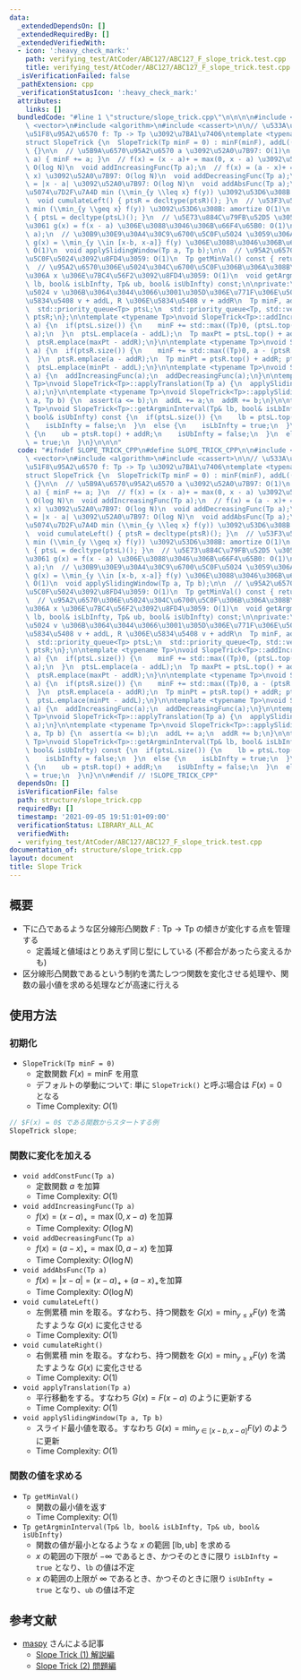```yaml
---
data:
  _extendedDependsOn: []
  _extendedRequiredBy: []
  _extendedVerifiedWith:
  - icon: ':heavy_check_mark:'
    path: verifying_test/AtCoder/ABC127/ABC127_F_slope_trick.test.cpp
    title: verifying_test/AtCoder/ABC127/ABC127_F_slope_trick.test.cpp
  _isVerificationFailed: false
  _pathExtension: cpp
  _verificationStatusIcon: ':heavy_check_mark:'
  attributes:
    links: []
  bundledCode: "#line 1 \"structure/slope_trick.cpp\"\n\n\n\n#include <queue>\n#include\
    \ <vector>\n#include <algorithm>\n#include <cassert>\n\n// \u533A\u5206\u7DDA\u5F62\
    \u51F8\u95A2\u6570 f: Tp -> Tp \u3092\u7BA1\u7406\ntemplate <typename Tp = int>\n\
    struct SlopeTrick {\n  SlopeTrick(Tp minF = 0) : minF(minF), addL((Tp)0), addR((Tp)0)\
    \ {}\n\n  // \u5B9A\u6570\u95A2\u6570 a \u3092\u52A0\u7B97: O(1)\n  void addConstFunc(Tp\
    \ a) { minF += a; }\n  // f(x) = (x - a)+ = max(0, x - a) \u3092\u52A0\u7B97:\
    \ O(log N)\n  void addIncreasingFunc(Tp a);\n  // f(x) = (a - x)+ = max(0, a -\
    \ x) \u3092\u52A0\u7B97: O(log N)\n  void addDecreasingFunc(Tp a);\n  // f(x)\
    \ = |x - a| \u3092\u52A0\u7B97: O(log N)\n  void addAbsFunc(Tp a);\n  // \u5DE6\
    \u5074\u7D2F\u7A4D min (\\min_{y \\leq x} f(y)) \u3092\u53D6\u308B: amortize O(1)\n\
    \  void cumulateLeft() { ptsR = decltype(ptsR)(); }\n  // \u53F3\u5074\u7D2F\u7A4D\
    \ min (\\min_{y \\geq x} f(y)) \u3092\u53D6\u308B: amortize O(1)\n  void cumulateRight()\
    \ { ptsL = decltype(ptsL)(); }\n  // \u5E73\u884C\u79FB\u52D5 \u3059\u306A\u308F\
    \u3061 g(x) = f(x - a) \u306E\u3088\u3046\u306B\u66F4\u65B0: O(1)\n  void applyTranslation(Tp\
    \ a);\n  // \u30B9\u30E9\u30A4\u30C9\u6700\u5C0F\u5024 \u3059\u306A\u308F\u3061\
    \ g(x) = \\min_{y \\in [x-b, x-a]} f(y) \u306E\u3088\u3046\u306B\u66F4\u65B0:\
    \ O(1)\n  void applySlidingWindow(Tp a, Tp b);\n\n  // \u95A2\u6570\u306E\u6700\
    \u5C0F\u5024\u3092\u8FD4\u3059: O(1)\n  Tp getMinVal() const { return minF; }\n\
    \  // \u95A2\u6570\u306E\u5024\u304C\u6700\u5C0F\u306B\u306A\u308B\u3088\u3046\
    \u306A x \u306E\u7BC4\u56F2\u3092\u8FD4\u3059: O(1)\n  void getArgminInterval(Tp&\
    \ lb, bool& isLbInfty, Tp& ub, bool& isUbInfty) const;\n\nprivate:\n  // pt \u306E\
    \u5024 v \u306B\u3064\u3044\u3066\u3001\u305D\u306E\u771F\u306E\u5024: L \u306E\
    \u5834\u5408 v + addL, R \u306E\u5834\u5408 v + addR\n  Tp minF, addL, addR;\n\
    \  std::priority_queue<Tp> ptsL;\n  std::priority_queue<Tp, std::vector<Tp>, std::greater<Tp>>\
    \ ptsR;\n};\n\ntemplate <typename Tp>\nvoid SlopeTrick<Tp>::addIncreasingFunc(Tp\
    \ a) {\n  if(ptsL.size()) {\n    minF += std::max((Tp)0, (ptsL.top() + addL) -\
    \ a);\n  }\n  ptsL.emplace(a - addL);\n  Tp maxPt = ptsL.top() + addL; ptsL.pop();\n\
    \  ptsR.emplace(maxPt - addR);\n}\n\ntemplate <typename Tp>\nvoid SlopeTrick<Tp>::addDecreasingFunc(Tp\
    \ a) {\n  if(ptsR.size()) {\n    minF += std::max((Tp)0, a - (ptsR.top() + addR));\n\
    \  }\n  ptsR.emplace(a - addR);\n  Tp minPt = ptsR.top() + addR; ptsR.pop();\n\
    \  ptsL.emplace(minPt - addL);\n}\n\ntemplate <typename Tp>\nvoid SlopeTrick<Tp>::addAbsFunc(Tp\
    \ a) {\n  addIncreasingFunc(a);\n  addDecreasingFunc(a);\n}\n\ntemplate <typename\
    \ Tp>\nvoid SlopeTrick<Tp>::applyTranslation(Tp a) {\n  applySlidingWindow(a,\
    \ a);\n}\n\ntemplate <typename Tp>\nvoid SlopeTrick<Tp>::applySlidingWindow(Tp\
    \ a, Tp b) {\n  assert(a <= b);\n  addL += a;\n  addR += b;\n}\n\ntemplate <typename\
    \ Tp>\nvoid SlopeTrick<Tp>::getArgminInterval(Tp& lb, bool& isLbInfty, Tp& ub,\
    \ bool& isUbInfty) const {\n  if(ptsL.size()) {\n    lb = ptsL.top() + addL;\n\
    \    isLbInfty = false;\n  }\n  else {\n    isLbInfty = true;\n  }\n\n  if(ptsR.size())\
    \ {\n    ub = ptsR.top() + addR;\n    isUbInfty = false;\n  }\n  else {\n    isUbInfty\
    \ = true;\n  }\n}\n\n\n"
  code: "#ifndef SLOPE_TRICK_CPP\n#define SLOPE_TRICK_CPP\n\n#include <queue>\n#include\
    \ <vector>\n#include <algorithm>\n#include <cassert>\n\n// \u533A\u5206\u7DDA\u5F62\
    \u51F8\u95A2\u6570 f: Tp -> Tp \u3092\u7BA1\u7406\ntemplate <typename Tp = int>\n\
    struct SlopeTrick {\n  SlopeTrick(Tp minF = 0) : minF(minF), addL((Tp)0), addR((Tp)0)\
    \ {}\n\n  // \u5B9A\u6570\u95A2\u6570 a \u3092\u52A0\u7B97: O(1)\n  void addConstFunc(Tp\
    \ a) { minF += a; }\n  // f(x) = (x - a)+ = max(0, x - a) \u3092\u52A0\u7B97:\
    \ O(log N)\n  void addIncreasingFunc(Tp a);\n  // f(x) = (a - x)+ = max(0, a -\
    \ x) \u3092\u52A0\u7B97: O(log N)\n  void addDecreasingFunc(Tp a);\n  // f(x)\
    \ = |x - a| \u3092\u52A0\u7B97: O(log N)\n  void addAbsFunc(Tp a);\n  // \u5DE6\
    \u5074\u7D2F\u7A4D min (\\min_{y \\leq x} f(y)) \u3092\u53D6\u308B: amortize O(1)\n\
    \  void cumulateLeft() { ptsR = decltype(ptsR)(); }\n  // \u53F3\u5074\u7D2F\u7A4D\
    \ min (\\min_{y \\geq x} f(y)) \u3092\u53D6\u308B: amortize O(1)\n  void cumulateRight()\
    \ { ptsL = decltype(ptsL)(); }\n  // \u5E73\u884C\u79FB\u52D5 \u3059\u306A\u308F\
    \u3061 g(x) = f(x - a) \u306E\u3088\u3046\u306B\u66F4\u65B0: O(1)\n  void applyTranslation(Tp\
    \ a);\n  // \u30B9\u30E9\u30A4\u30C9\u6700\u5C0F\u5024 \u3059\u306A\u308F\u3061\
    \ g(x) = \\min_{y \\in [x-b, x-a]} f(y) \u306E\u3088\u3046\u306B\u66F4\u65B0:\
    \ O(1)\n  void applySlidingWindow(Tp a, Tp b);\n\n  // \u95A2\u6570\u306E\u6700\
    \u5C0F\u5024\u3092\u8FD4\u3059: O(1)\n  Tp getMinVal() const { return minF; }\n\
    \  // \u95A2\u6570\u306E\u5024\u304C\u6700\u5C0F\u306B\u306A\u308B\u3088\u3046\
    \u306A x \u306E\u7BC4\u56F2\u3092\u8FD4\u3059: O(1)\n  void getArgminInterval(Tp&\
    \ lb, bool& isLbInfty, Tp& ub, bool& isUbInfty) const;\n\nprivate:\n  // pt \u306E\
    \u5024 v \u306B\u3064\u3044\u3066\u3001\u305D\u306E\u771F\u306E\u5024: L \u306E\
    \u5834\u5408 v + addL, R \u306E\u5834\u5408 v + addR\n  Tp minF, addL, addR;\n\
    \  std::priority_queue<Tp> ptsL;\n  std::priority_queue<Tp, std::vector<Tp>, std::greater<Tp>>\
    \ ptsR;\n};\n\ntemplate <typename Tp>\nvoid SlopeTrick<Tp>::addIncreasingFunc(Tp\
    \ a) {\n  if(ptsL.size()) {\n    minF += std::max((Tp)0, (ptsL.top() + addL) -\
    \ a);\n  }\n  ptsL.emplace(a - addL);\n  Tp maxPt = ptsL.top() + addL; ptsL.pop();\n\
    \  ptsR.emplace(maxPt - addR);\n}\n\ntemplate <typename Tp>\nvoid SlopeTrick<Tp>::addDecreasingFunc(Tp\
    \ a) {\n  if(ptsR.size()) {\n    minF += std::max((Tp)0, a - (ptsR.top() + addR));\n\
    \  }\n  ptsR.emplace(a - addR);\n  Tp minPt = ptsR.top() + addR; ptsR.pop();\n\
    \  ptsL.emplace(minPt - addL);\n}\n\ntemplate <typename Tp>\nvoid SlopeTrick<Tp>::addAbsFunc(Tp\
    \ a) {\n  addIncreasingFunc(a);\n  addDecreasingFunc(a);\n}\n\ntemplate <typename\
    \ Tp>\nvoid SlopeTrick<Tp>::applyTranslation(Tp a) {\n  applySlidingWindow(a,\
    \ a);\n}\n\ntemplate <typename Tp>\nvoid SlopeTrick<Tp>::applySlidingWindow(Tp\
    \ a, Tp b) {\n  assert(a <= b);\n  addL += a;\n  addR += b;\n}\n\ntemplate <typename\
    \ Tp>\nvoid SlopeTrick<Tp>::getArgminInterval(Tp& lb, bool& isLbInfty, Tp& ub,\
    \ bool& isUbInfty) const {\n  if(ptsL.size()) {\n    lb = ptsL.top() + addL;\n\
    \    isLbInfty = false;\n  }\n  else {\n    isLbInfty = true;\n  }\n\n  if(ptsR.size())\
    \ {\n    ub = ptsR.top() + addR;\n    isUbInfty = false;\n  }\n  else {\n    isUbInfty\
    \ = true;\n  }\n}\n\n#endif // !SLOPE_TRICK_CPP"
  dependsOn: []
  isVerificationFile: false
  path: structure/slope_trick.cpp
  requiredBy: []
  timestamp: '2021-09-05 19:51:01+09:00'
  verificationStatus: LIBRARY_ALL_AC
  verifiedWith:
  - verifying_test/AtCoder/ABC127/ABC127_F_slope_trick.test.cpp
documentation_of: structure/slope_trick.cpp
layout: document
title: Slope Trick
---
```


## 概要

- 下に凸であるような区分線形凸関数 $F: \mathrm{Tp} \rightarrow \mathrm{Tp}$ の傾きが変化する点を管理する
  - 定義域と値域はとりあえず同じ型にしている (不都合があったら変えるかも)
- 区分線形凸関数であるという制約を満たしつつ関数を変化させる処理や、関数の最小値を求める処理などが高速に行える

## 使用方法

### 初期化

- `SlopeTrick(Tp minF = 0)`
  - 定数関数 $F(x) = \mathrm{minF}$ を用意
  - デフォルトの挙動について: 単に `SlopeTrick()` と呼ぶ場合は $F(x) = 0$ となる
  - Time Complexity: $O(1)$

```cpp
// $F(x) = 0$ である関数からスタートする例
SlopeTrick slope;
```

### 関数に変化を加える
- `void addConstFunc(Tp a)`
  - 定数関数 $a$ を加算
  - Time Complexity: $O(1)$
- `void addIncreasingFunc(Tp a)`
  - $f(x) = (x - a)_{+} = \max \left( 0, x - a \right)$ を加算
  - Time Complexity: $O(\log N)$
- `void addDecreasingFunc(Tp a)`
  - $f(x) = (a - x)_{+} = \max \left( 0, a - x \right)$ を加算
  - Time Complexity: $O(\log N)$
- `void addAbsFunc(Tp a)`
  - $f(x) = \left| x - a \right| = (x - a)_{+} + (a - x)_{+}$を加算
  - Time Complexity: $O(\log N)$
- `void cumulateLeft()`
  - 左側累積 min を取る。すなわち、持つ関数を $G(x) = \min_{y \leq x} F(y)$ を満たすような $G(x)$ に変化させる
  - Time Complexity: $O(1)$
- `void cumulateRight()`
  - 右側累積 min を取る。すなわち、持つ関数を $G(x) = \min_{y \geq x} F(y)$ を満たすような $G(x)$ に変化させる
  - Time Complexity: $O(1)$
- `void applyTranslation(Tp a)`
  - 平行移動をする。すなわち $G(x) = F(x - a)$ のように更新する
  - Time Complexity: $O(1)$
- `void applySlidingWindow(Tp a, Tp b)`
  - スライド最小値を取る。すなわち $G(x) = \min_{y \in [x-b, x-a]} F(y)$ のように更新
  - Time Complexity: $O(1)$

### 関数の値を求める  

- `Tp getMinVal()`
  - 関数の最小値を返す
  - Time Complexity: $O(1)$
- `Tp getArgminInterval(Tp& lb, bool& isLbInfty, Tp& ub, bool& isUbInfty)`
  - 関数の値が最小となるような $x$ の範囲 $\left[ \mathrm{lb}, \mathrm{ub} \right]$ を求める
  - $x$ の範囲の下限が $-\infty$ であるとき、かつそのときに限り `isLbInfty = true` となり、`lb` の値は不定
  - $x$ の範囲の上限が $\infty$ であるとき、かつそのときに限り `isUbInfty = true` となり、`ub` の値は不定

## 参考文献

- [maspy](https://twitter.com/maspy_stars) さんによる記事
  - [Slope Trick (1) 解説編](https://maspypy.com/slope-trick-1-%E8%A7%A3%E8%AA%AC%E7%B7%A8)
  - [Slope Trick (2) 問題編](https://maspypy.com/slope-trick-2-%e5%95%8f%e9%a1%8c%e7%b7%a8)